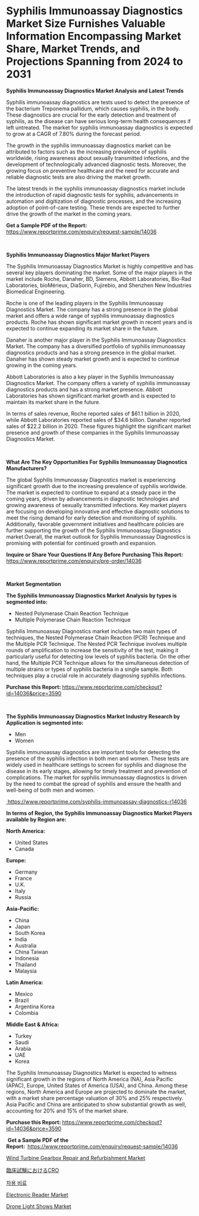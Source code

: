 <p><h1>Syphilis Immunoassay Diagnostics Market Size Furnishes Valuable Information Encompassing Market Share, Market Trends, and Projections Spanning from 2024 to 2031</h1></p><p><strong>Syphilis Immunoassay Diagnostics Market Analysis and Latest Trends</strong></p>
<p><p>Syphilis immunoassay diagnostics are tests used to detect the presence of the bacterium Treponema pallidum, which causes syphilis, in the body. These diagnostics are crucial for the early detection and treatment of syphilis, as the disease can have serious long-term health consequences if left untreated. The market for syphilis immunoassay diagnostics is expected to grow at a CAGR of 7.80% during the forecast period.</p><p>The growth in the syphilis immunoassay diagnostics market can be attributed to factors such as the increasing prevalence of syphilis worldwide, rising awareness about sexually transmitted infections, and the development of technologically advanced diagnostic tests. Moreover, the growing focus on preventive healthcare and the need for accurate and reliable diagnostic tests are also driving the market growth.</p><p>The latest trends in the syphilis immunoassay diagnostics market include the introduction of rapid diagnostic tests for syphilis, advancements in automation and digitization of diagnostic processes, and the increasing adoption of point-of-care testing. These trends are expected to further drive the growth of the market in the coming years.</p></p>
<p><strong>Get a Sample PDF of the Report:&nbsp;</strong> <a href="https://www.reportprime.com/enquiry/request-sample/14036">https://www.reportprime.com/enquiry/request-sample/14036</a></p>
<p>&nbsp;</p>
<p><strong>Syphilis Immunoassay Diagnostics Major Market Players</strong></p>
<p><p>The Syphilis Immunoassay Diagnostics Market is highly competitive and has several key players dominating the market. Some of the major players in the market include Roche, Danaher, BD, Siemens, Abbott Laboratories, Bio-Rad Laboratories, bioMérieux, DiaSorin, Fujirebio, and Shenzhen New Industries Biomedical Engineering.</p><p>Roche is one of the leading players in the Syphilis Immunoassay Diagnostics Market. The company has a strong presence in the global market and offers a wide range of syphilis immunoassay diagnostics products. Roche has shown significant market growth in recent years and is expected to continue expanding its market share in the future.</p><p>Danaher is another major player in the Syphilis Immunoassay Diagnostics Market. The company has a diversified portfolio of syphilis immunoassay diagnostics products and has a strong presence in the global market. Danaher has shown steady market growth and is expected to continue growing in the coming years.</p><p>Abbott Laboratories is also a key player in the Syphilis Immunoassay Diagnostics Market. The company offers a variety of syphilis immunoassay diagnostics products and has a strong market presence. Abbott Laboratories has shown significant market growth and is expected to maintain its market share in the future.</p><p>In terms of sales revenue, Roche reported sales of $61.1 billion in 2020, while Abbott Laboratories reported sales of $34.6 billion. Danaher reported sales of $22.2 billion in 2020. These figures highlight the significant market presence and growth of these companies in the Syphilis Immunoassay Diagnostics Market.</p></p>
<p>&nbsp;</p>
<p><strong>What Are The Key Opportunities For Syphilis Immunoassay Diagnostics Manufacturers?</strong></p>
<p><p>The global Syphilis Immunoassay Diagnostics market is experiencing significant growth due to the increasing prevalence of syphilis worldwide. The market is expected to continue to expand at a steady pace in the coming years, driven by advancements in diagnostic technologies and growing awareness of sexually transmitted infections. Key market players are focusing on developing innovative and effective diagnostic solutions to meet the rising demand for early detection and monitoring of syphilis. Additionally, favorable government initiatives and healthcare policies are further supporting the growth of the Syphilis Immunoassay Diagnostics market.Overall, the market outlook for Syphilis Immunoassay Diagnostics is promising with potential for continued growth and expansion.</p></p>
<p><strong>Inquire or Share Your Questions If Any Before Purchasing This Report:</strong> <a href="https://www.reportprime.com/enquiry/pre-order/14036">https://www.reportprime.com/enquiry/pre-order/14036</a></p>
<p>&nbsp;</p>
<p><strong>Market Segmentation</strong></p>
<p><strong>The Syphilis Immunoassay Diagnostics Market Analysis by types is segmented into:</strong></p>
<p><ul><li>Nested Polymerase Chain Reaction Technique</li><li>Multiple Polymerase Chain Reaction Technique</li></ul></p>
<p><p>Syphilis Immunoassay Diagnostics market includes two main types of techniques, the Nested Polymerase Chain Reaction (PCR) Technique and the Multiple PCR Technique. The Nested PCR Technique involves multiple rounds of amplification to increase the sensitivity of the test, making it particularly useful for detecting low levels of syphilis bacteria. On the other hand, the Multiple PCR Technique allows for the simultaneous detection of multiple strains or types of syphilis bacteria in a single sample. Both techniques play a crucial role in accurately diagnosing syphilis infections.</p></p>
<p><strong>Purchase this Report:&nbsp;</strong><a href="https://www.reportprime.com/checkout?id=14036&price=3590">https://www.reportprime.com/checkout?id=14036&price=3590</a></p>
<p>&nbsp;</p>
<p><strong>The Syphilis Immunoassay Diagnostics Market Industry Research by Application is segmented into:</strong></p>
<p><ul><li>Men</li><li>Women</li></ul></p>
<p><p>Syphilis immunoassay diagnostics are important tools for detecting the presence of the syphilis infection in both men and women. These tests are widely used in healthcare settings to screen for syphilis and diagnose the disease in its early stages, allowing for timely treatment and prevention of complications. The market for syphilis immunoassay diagnostics is driven by the need to combat the spread of syphilis and ensure the health and well-being of both men and women.</p></p>
<p><a href="https://www.reportprime.com/syphilis-immunoassay-diagnostics-r14036">&nbsp;https://www.reportprime.com/syphilis-immunoassay-diagnostics-r14036</a></p>
<p><strong>In terms of Region, the Syphilis Immunoassay Diagnostics Market Players available by Region are:</strong></p>
<p>
    <p> <strong> North America: </strong>
        <ul>
            <li>United States</li>
            <li>Canada</li>
        </ul>
        </p> 
    <p> <strong> Europe: </strong>
        <ul>
            <li>Germany</li>
            <li>France</li>
            <li>U.K.</li>
            <li>Italy</li>
            <li>Russia</li>
        </ul>
        </p> 
    <p> <strong> Asia-Pacific: </strong>
        <ul>
            <li>China</li>
            <li>Japan</li>
            <li>South Korea</li>
            <li>India</li>
            <li>Australia</li>
            <li>China Taiwan</li>
            <li>Indonesia</li>
            <li>Thailand</li>
            <li>Malaysia</li>
        </ul>
        </p> 
    <p> <strong> Latin America: </strong>
        <ul>
            <li>Mexico</li>
            <li>Brazil</li>
            <li>Argentina Korea</li>
            <li>Colombia</li>
        </ul>
        </p> 
    <p> <strong> Middle East & Africa: </strong>
        <ul>
            <li>Turkey</li>
            <li>Saudi</li>
            <li>Arabia</li>
            <li>UAE</li>
            <li>Korea</li>
        </ul>
    </p>
    </p>
<p><p>The Syphilis Immunoassay Diagnostics Market is expected to witness significant growth in the regions of North America (NA), Asia Pacific (APAC), Europe, United States of America (USA), and China. Among these regions, North America and Europe are projected to dominate the market, with a market share percentage valuation of 30% and 25% respectively. Asia Pacific and China are anticipated to show substantial growth as well, accounting for 20% and 15% of the market share.</p></p>
<p><strong>Purchase this Report: </strong><a href="https://www.reportprime.com/checkout?id=14036&price=3590">https://www.reportprime.com/checkout?id=14036&price=3590</a></p>
<p>&nbsp;<strong>Get a Sample PDF of the Report:&nbsp;&nbsp;</strong><a href="https://www.reportprime.com/enquiry/request-sample/14036">https://www.reportprime.com/enquiry/request-sample/14036</a></p>
<p><strong></strong></p>
<p><p><a href="https://github.com/seekum/Market-Research-Report-List-2/blob/main/wind-turbine-gearbox-repair-and-refurbishment-market.md">Wind Turbine Gearbox Repair and Refurbishment Market</a></p><p><a href="https://github.com/JerelSchulit20231/Market-Research-Report-List-1/blob/main/208153780699.md">臨床試験におけるCRO</a></p><p><a href="https://github.com/durgin521/Market-Research-Report-List-1/blob/main/970709475117.md">차용 비료</a></p><p><a href="https://www.linkedin.com/pulse/electronic-reader-market-centers-aspects-growth-share-opportunity-ejxxe">Electronic Reader Market</a></p><p><a href="https://github.com/timeliteaut/Market-Research-Report-List-2/blob/main/drone-light-shows-market.md">Drone Light Shows Market</a></p></p>